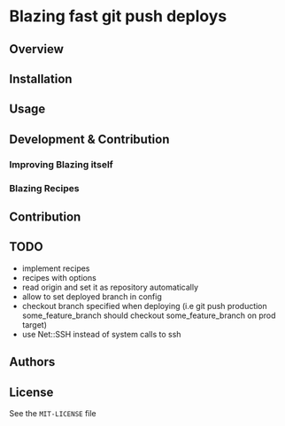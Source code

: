 # Blazing fast git push deploys

## Overview

## Installation

## Usage

## Development & Contribution

### Improving Blazing itself

### Blazing Recipes

## Contribution

## TODO

* implement recipes
* recipes with options
* read origin and set it as repository automatically
* allow to set deployed branch in config
* checkout branch specified when deploying (i.e git push production
  some_feature_branch should checkout some_feature_branch on prod target)
* use Net::SSH instead of system calls to ssh

## Authors

## License

See the `MIT-LICENSE` file
